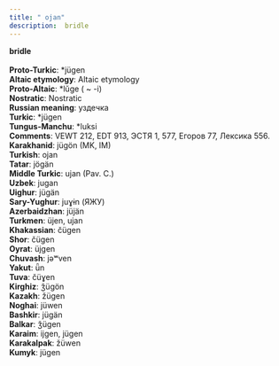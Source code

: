 ```yaml
---
title: " ojan"
description:  bridle
---
```

<strong> bridle</strong><br><br>
<strong>Proto-Turkic</strong>:  *jügen<br>
<strong>Altaic etymology</strong>:  Altaic etymology<br>
<strong> Proto-Altaic</strong>:  *lŭge ( ~ -i)<br>
<strong>Nostratic</strong>:  Nostratic<br>
<strong>Russian meaning</strong>:  уздечка<br>
<strong>Turkic</strong>:  *jügen<br>
<strong>Tungus-Manchu</strong>:  *luksi<br>
<strong>Comments</strong>:  VEWT 212, EDT 913, ЭСТЯ 1, 577, Егоров 77, Лексика 556.<br>
<strong>Karakhanid</strong>:  jügön (MK, IM)<br>
<strong>Turkish</strong>:  ojan<br>
<strong>Tatar</strong>:  jögän<br>
<strong>Middle Turkic</strong>:  ujan (Pav. C.)<br>
<strong>Uzbek</strong>:  jugan<br>
<strong>Uighur</strong>:  jügän<br>
<strong>Sary-Yughur</strong>:  juɣɨn (ЯЖУ)<br>
<strong>Azerbaidzhan</strong>:  jüjän<br>
<strong>Turkmen</strong>:  üjen, ujan<br>
<strong>Khakassian</strong>:  čügen<br>
<strong>Shor</strong>:  čügen<br>
<strong>Oyrat</strong>:  üjgen<br>
<strong>Chuvash</strong>:  jǝʷven<br>
<strong>Yakut</strong>:  ǖn<br>
<strong>Tuva</strong>:  čüɣen<br>
<strong>Kirghiz</strong>:  ǯügön<br>
<strong>Kazakh</strong>:  žügen<br>
<strong>Noghai</strong>:  jüwen<br>
<strong>Bashkir</strong>:  jügän<br>
<strong>Balkar</strong>:  ǯügen<br>
<strong>Karaim</strong>:  ijgen, jügen<br>
<strong>Karakalpak</strong>:  žüwen<br>
<strong>Kumyk</strong>:  jügen<br>


